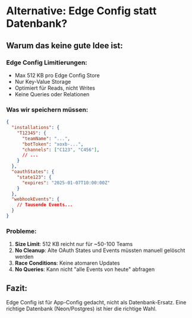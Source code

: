 # Alternative: Edge Config statt Datenbank?

## Warum das keine gute Idee ist:

### Edge Config Limitierungen:
- Max 512 KB pro Edge Config Store
- Nur Key-Value Storage
- Optimiert für Reads, nicht Writes
- Keine Queries oder Relationen

### Was wir speichern müssen:
```json
{
  "installations": {
    "T12345": {
      "teamName": "...",
      "botToken": "xoxb-...",
      "channels": ["C123", "C456"],
      // ...
    }
  },
  "oauthStates": {
    "state123": {
      "expires": "2025-01-07T10:00:00Z"
    }
  },
  "webhookEvents": {
    // Tausende Events...
  }
}
```

### Probleme:
1. **Size Limit**: 512 KB reicht nur für ~50-100 Teams
2. **No Cleanup**: Alte OAuth States und Events müssten manuell gelöscht werden
3. **Race Conditions**: Keine atomaren Updates
4. **No Queries**: Kann nicht "alle Events von heute" abfragen

## Fazit:
Edge Config ist für App-Config gedacht, nicht als Datenbank-Ersatz. Eine richtige Datenbank (Neon/Postgres) ist hier die richtige Wahl.